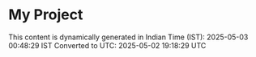 # My Project

This content is dynamically generated in Indian Time (IST): 2025-05-03 00:48:29 IST
Converted to UTC: 2025-05-02 19:18:29 UTC
